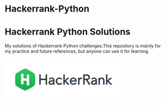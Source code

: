 # Hackerrank-Python

# Hackerrank Python Solutions

My solutions of Hackerrank Python challenges.This repository is mainly for my practice and future references, but anyone can use it for learning.

![alt text](https://github.com/pranavkaul/Hackerrank-Python/blob/main/Image.png?raw=true)


